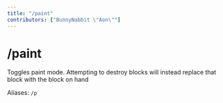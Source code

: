 ```yaml
---
title: "/paint"
contributors: ["BunnyNabbit \"Aon\""]
---
```

# /paint
Toggles paint mode. Attempting to destroy blocks will instead replace that block with the block on hand

Aliases: `/p`